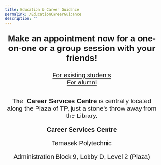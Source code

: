 ```yaml
---
title: Education & Career Guidance
permalink: /EducationCareerGuidance
description: ""
---
```

<center>
	
<span style="font-family:Arial; font-size:2em;">
<p><b>Make an appointment now for a one-on-one or a group session with your friends!</b></p>
</span>
<span style="font-family:Arial; font-size:1.5em;">
<a href="https://for.edu.sg/bookmyecg" > For existing students </a><br>
<a href="https://for.edu.sg/bookmyecgpublic"> For alumni </a><br>
</span>
<br>
<span style="font-family:Arial; font-size:1.5em;">
	
<p>The  <b>Career Services Centre</b> is centrally located along the Plaza of TP, just a stone's throw away from the Library. </p>

<p><b>Career Services Centre</b></p>

<p>Temasek Polytechnic  </p>
<p> Administration Block 9, Lobby D, Level 2 (Plaza) </p>
	
</span>
</center>